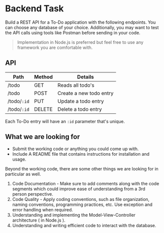# Backend Task

Build a REST API for a To-Do application with the following endpoints. You can choose any database of your choice. Additionally, you may want to test the API calls using tools like Postman before sending in your code. 

> Implementation in Node.js is preferred but feel free to use any
> framework you are comfortable with.

## API

Path | Method | Details |
---- | ---- | ---- 
/todo| GET | Reads all todo's 
/todo| POST | Create a new todo entry
/todo/```:id```| PUT | Update a todo entry
/todo/```:id```| DELETE | Delete a todo entry

Each To-Do entry will have an ```:id``` parameter that's unique.

## What we are looking for   

 -  Submit the working code or anything you could come up with.
 -  Include A README file that contains instructions for installation and usage. 

Beyond the working code, there are some other things we are looking for in particular as well.
 
 1. Code Documentation - Make sure to add comments along with the code segments which could improve ease of understanding from a 3rd person perspective. 
 2. Code Quality - Apply coding conventions, such as file organization, naming conventions, programming practices, etc. Use exception and error handling when required. 
 3. Understanding and implementing the Model-View-Controller architecture ( in Node.js ).
4. Understanding and writing efficient code to interact with the database.
